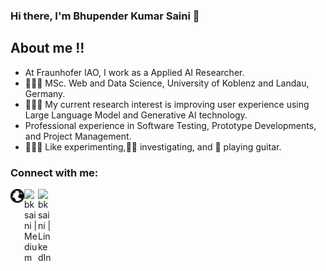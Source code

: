 
### Hi there, I'm Bhupender Kumar Saini 👋

## About me !!
- At Fraunhofer IAO, I work as a Applied AI Researcher.
- 👨🏻‍🎓  MSc. Web and Data Science, University of Koblenz and Landau, Germany. 
- 🧑🏻‍💻 My current research interest is improving user experience using Large Language Model and Generative AI technology. 
-  Professional experience in Software Testing, Prototype Developments, and Project Management.
- 🧑🏻‍🔬 Like experimenting,🕵️‍♂️ investigating, and 🎸 playing guitar.

### Connect with me:

[<img align="left" alt="bksaini" width="22px" src="https://raw.githubusercontent.com/iconic/open-iconic/master/svg/globe.svg" />][website]
[<img align="left" alt="bksaini | Medium" width="22px" src="https://user-images.githubusercontent.com/6636473/31627355-e10142ba-b261-11e7-851a-6c76da975717.png"/>][Medium]
[<img align="left" alt="bksaini | LinkedIn" width="22px" src="https://cdn.jsdelivr.net/npm/simple-icons@v3/icons/linkedin.svg" />][linkedin]
<br />

[website]: https://www.bksaini.com/
[linkedin]: https://www.linkedin.com/in/bksaini078/
[Medium]:https://bksaini078.medium.com/




